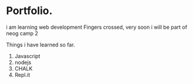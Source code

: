 # Portfolio.


i am learning web development 
Fingers crossed, very soon i will be part of neog camp 2

Things i have learned so far.
1. Javascript
2. nodejs
3. CHALK
4. Repl.it





